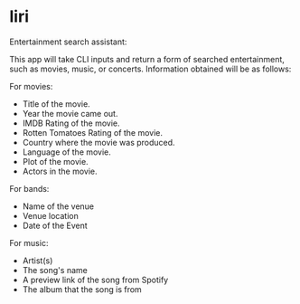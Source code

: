 # liri
Entertainment search assistant:

This app will take CLI inputs and return a form of searched entertainment, such as movies, music, or concerts. Information obtained will be as follows:

For movies:
 - Title of the movie.
 - Year the movie came out.
 - IMDB Rating of the movie.
 - Rotten Tomatoes Rating of the movie.
 - Country where the movie was produced.
 - Language of the movie.
 - Plot of the movie.
 - Actors in the movie.

For bands:
 - Name of the venue
 - Venue location
 - Date of the Event
 
For music:
 - Artist(s)
 - The song's name
 - A preview link of the song from Spotify
 - The album that the song is from
 
